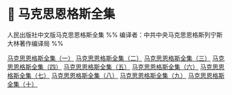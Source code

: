 # 🤯 马克思恩格斯全集

人民出版社中文版马克思恩格斯全集
%% 编译者：中共中央马克思恩格斯列宁斯大林著作编译局 %%

[马克思恩格斯全集（一）](https://www.123684.com/s/NwluVv-Emeqh)
[马克思恩格斯全集（二）](https://www.123684.com/s/NwluVv-kmeqh)
[马克思恩格斯全集（三）](https://www.123684.com/s/NwluVv-omeqh)
[马克思恩格斯全集（四）](https://www.123684.com/s/NwluVv-mmeqh)
[马克思恩格斯全集（五）](https://www.123684.com/s/NwluVv-1meqh)
[马克思恩格斯全集（六）](https://www.123684.com/s/NwluVv-4meqh)
[马克思恩格斯全集（七）](https://www.123684.com/s/NwluVv-pmeqh)
[马克思恩格斯全集（八）](https://www.123684.com/s/NwluVv-fmeqh)
[马克思恩格斯全集（九）](https://www.123684.com/s/NwluVv-ameqh)
[马克思恩格斯全集（十）](https://www.123684.com/s/NwluVv-Bmeqh)
<br>
<br>
